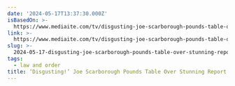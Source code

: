 ```yaml
---
date: '2024-05-17T13:37:30.000Z'
isBasedOn: >-
  https://www.mediaite.com/tv/disgusting-joe-scarborough-pounds-table-over-stunning-report-about-judge-samuel-alitos-stop-the-steal-sign-after-jan-6/
link: >-
  https://www.mediaite.com/tv/disgusting-joe-scarborough-pounds-table-over-stunning-report-about-judge-samuel-alitos-stop-the-steal-sign-after-jan-6/
slug: >-
  2024-05-17-disgusting-joe-scarborough-pounds-table-over-stunning-report-on-judge-sa
tags:
  - law and order
title: ‘Disgusting!’ Joe Scarborough Pounds Table Over Stunning Report On Judge Sa
---
```

 
